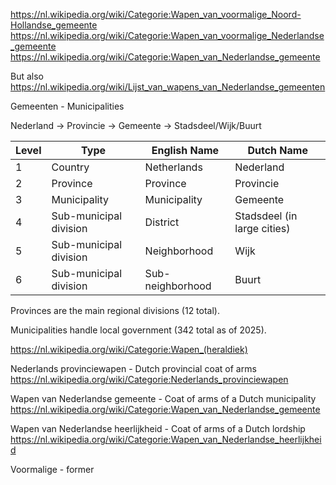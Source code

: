 https://nl.wikipedia.org/wiki/Categorie:Wapen_van_voormalige_Noord-Hollandse_gemeente
https://nl.wikipedia.org/wiki/Categorie:Wapen_van_voormalige_Nederlandse_gemeente
https://nl.wikipedia.org/wiki/Categorie:Wapen_van_Nederlandse_gemeente

But also
https://nl.wikipedia.org/wiki/Lijst_van_wapens_van_Nederlandse_gemeenten

Gemeenten - Municipalities

Nederland → Provincie → Gemeente → Stadsdeel/Wijk/Buurt

| Level | Type                   | English Name     | Dutch Name                  |
| ----- | ---------------------- | ---------------- | --------------------------- |
| 1     | Country                | Netherlands      | Nederland                   |
| 2     | Province               | Province         | Provincie                   |
| 3     | Municipality           | Municipality     | Gemeente                    |
| 4     | Sub-municipal division | District         | Stadsdeel (in large cities) |
| 5     | Sub-municipal division | Neighborhood     | Wijk                        |
| 6     | Sub-municipal division | Sub-neighborhood | Buurt                       |


Provinces are the main regional divisions (12 total).

Municipalities handle local government (342 total as of 2025).

https://nl.wikipedia.org/wiki/Categorie:Wapen_(heraldiek)

Nederlands provinciewapen - Dutch provincial coat of arms
https://nl.wikipedia.org/wiki/Categorie:Nederlands_provinciewapen

Wapen van Nederlandse gemeente - Coat of arms of a Dutch municipality
https://nl.wikipedia.org/wiki/Categorie:Wapen_van_Nederlandse_gemeente

Wapen van Nederlandse heerlijkheid - Coat of arms of a Dutch lordship
https://nl.wikipedia.org/wiki/Categorie:Wapen_van_Nederlandse_heerlijkheid

Voormalige - former